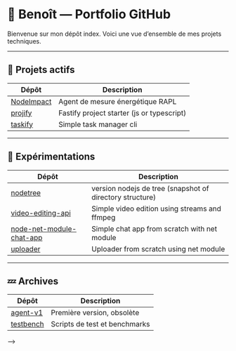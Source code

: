 # 🧠 Benoît — Portfolio GitHub

Bienvenue sur mon dépôt index. Voici une vue d’ensemble de mes projets techniques.

---

## 🔧 Projets actifs

| Dépôt | Description |
|-------|-------------|
| [NodeImpact](https://github.com/ben-sentenac/NodeImpact) |Agent de mesure énergétique RAPL |
| [projify](https://github.com/ben-sentenac/projify) | Fastify project starter (js or typescript) |
| [taskify](https://github.com/ben-sentenac/taskify) | Simple task manager cli |

---

## 🧪 Expérimentations

| Dépôt | Description |
|-------|-------------|
| [nodetree](https://github.com/ben-sentenac/nodetree) | version nodejs de tree (snapshot of directory structure) |
| [video-editing-api](https://github.com/ben-sentenac/video-editing-api) | Simple video edition using streams and ffmpeg |
| [node-net-module-chat-app](https://github.com/ben-sentenac/node_net_module_chat_app) | Simple chat app from scratch with net module |
| [uploader](https://github.com/ben-sentenac/uploader) | Uploader from scratch using net module |


---

## 💤 Archives

| Dépôt | Description |
|-------|-------------|
| [agent-v1](https://github.com/...) | Première version, obsolète |
| [testbench](https://github.com/...) | Scripts de test et benchmarks |

-->
